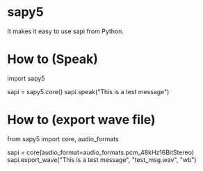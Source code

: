 # sapy5
It makes it easy to use sapi from Python.


# How to (Speak)
import sapy5

sapi = sapy5.core()
sapi.speak("This is a test message")


# How to (export wave file)
from sapy5 import core, audio_formats

sapi = core(audio_format=audio_formats.pcm_48kHz16BitStereo)
sapi.export_wave("This is a test message", "test_msg.wav", "wb")

